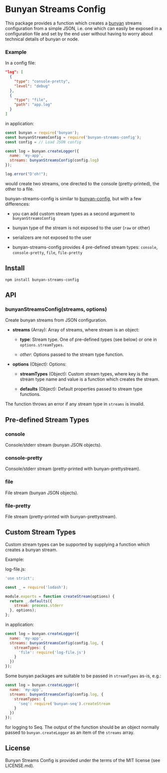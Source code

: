 Bunyan Streams Config
=====================

This package provides a function which creates a [bunyan](https://github.com/trentm/node-bunyan)
streams configuration from a simple JSON, i.e. one which can easily be exposed
in a configuration file and set by the end user without having to worry about
technical details of bunyan or node.

### Example

In a config file:

```json
"log": [
  {
    "type": "console-pretty",
    "level": "debug"
  },
  {
    "type": "file",
    "path": "app.log"
  }
]
```

in application:

```js
const bunyan = require('bunyan');
const bunyanStreamsConfig = require('bunyan-streams-config');
const config = // Load JSON config

const log = bunyan.createLogger({
  name: 'my-app',
  streams: bunyanStreamsConfig(config.log)
});

log.error("D'oh!");
```

would create two streams, one directed to the console (pretty-printed),
the other to a file.

bunyan-streams-config is similar to [bunyan-config](https://www.npmjs.com/package/bunyan-config),
but with a few differences:

- you can add custom stream types as a second argument to `bunyanStreamsConfig`

- bunyan type of the stream is not exposed to the user (`raw` or other)

- serializers are not exposed to the user

- bunyan-streams-config provides 4 pre-defined stream types:
    `console`, `console-pretty`, `file`, `file-pretty`

Install
-------

    npm install bunyan-streams-config

API
---

### bunyanStreamsConfig(streams, options)

Create bunyan streams from JSON configuration.

- **streams** (Array): Array of streams, where stream is an object:

    - **type**: Stream type. One of pre-defined types (see below) or one in
        `options.streamTypes`.

    - *other*: Options passed to the stream type function.

- **options** (Object): Options:

    - **streamTypes** (Object): Custom stream types, where key is the stream
        type name and value is a function which creates the stream.

    - **defaults** (Object): Default properties passed to stream type functions.

The function throws an error if any stream type in `streams` is invalid.

Pre-defined Stream Types
------------------------

### console

Console/stderr stream (bunyan JSON objects).

### console-pretty

Console/stderr stream (pretty-printed with bunyan-prettystream).

### file

File stream (bunyan JSON objects).

### file-pretty

File stream (pretty-printed with bunyan-prettystream).

Custom Stream Types
-------------------

Custom stream types can be supported by supplying a function which creates
a bunyan stream.

Example:

log-file.js:

```js
'use strict';

const _ = require('lodash');

module.exports = function createStream(options) {
  return _.defaults({
    stream: process.stderr
  }, options);
};
```

in application:

```js
const log = bunyan.createLogger({
  name: 'my-app',
  streams: bunyanStreamsConfig(config.log, {
    streamTypes: {
      'file': require('log-file.js')
    }
  })
});
```

Some bunyan packages are suitable to be passed in `streamTypes` as-is, e.g.:

```js
const log = bunyan.createLogger({
  name: 'my-app',
  streams: bunyanStreamsConfig(config.log, {
    streamTypes: {
      'seq': require('bunyan-seq').createStream
    }
  })
});
```

for logging to Seq. The output of the function should be an object normally
passed to `bunyan.createLogger` as an item of the `streams` array.

License
-------

Bunyan Streams Config is provided under the terms of the MIT license
(see LICENSE.md).
